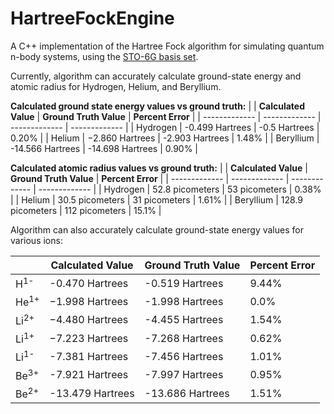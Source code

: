 # HartreeFockEngine
A C++ implementation of the Hartree Fock algorithm for simulating quantum n-body systems, using the [STO-6G basis set]([https://www.basissetexchange.org/basis/sto-6g/format/nwchem/?version=1&elements=1,2,4]).

Currently, algorithm can accurately calculate ground-state energy and atomic radius for Hydrogen, Helium, and Beryllium.

**Calculated ground state energy values vs ground truth:**
|    | **Calculated Value** | **Ground Truth Value** | **Percent Error** |
| ------------- | ------------- | ------------- | ------------- |
| Hydrogen | -0.499 Hartrees | -0.5 Hartrees | 0.20% |
| Helium | −2.860 Hartrees | -2.903 Hartrees | 1.48% |
| Beryllium | -14.566 Hartrees | -14.698 Hartrees | 0.90% |


**Calculated atomic radius values vs ground truth:**
|    | **Calculated Value** | **Ground Truth Value** | **Percent Error** |
| ------------- | ------------- | ------------- | ------------- |
| Hydrogen | 52.8 picometers | 53 picometers | 0.38% |
| Helium | 30.5 picometers | 31 picometers | 1.61% |
| Beryllium | 128.9 picometers | 112 picometers | 15.1% |

Algorithm can also accurately calculate ground-state energy values for various ions:

|    | **Calculated Value** | **Ground Truth Value** | **Percent Error** |
| ------------- | ------------- | ------------- | ------------- |
| H<sup>1-</sup> | -0.470 Hartrees | -0.519 Hartrees | 9.44% |
| He<sup>1+</sup> | −1.998 Hartrees | -1.998 Hartrees | 0.0% |
| Li<sup>2+</sup> | −4.480 Hartrees | -4.455 Hartrees | 1.54% |
| Li<sup>1+</sup> | −7.223 Hartrees | -7.268 Hartrees | 0.62% |
| Li<sup>1-</sup> | -7.381 Hartrees | -7.456 Hartrees | 1.01% |
| Be<sup>3+</sup> | -7.921 Hartrees | -7.997 Hartrees | 0.95% |
| Be<sup>2+</sup> | -13.479 Hartrees | -13.686 Hartrees | 1.51% |
